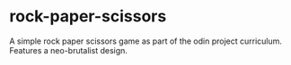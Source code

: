 # rock-paper-scissors
A simple rock paper scissors game as part of the odin project curriculum. Features a neo-brutalist design.
